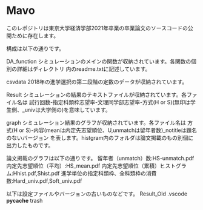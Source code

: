 # Mavo
このレポジトリは東京大学経済学部2021年卒業の卒業論文のソースコードの公開ために存在します。
 
構成は以下の通りです。


DA_function
シミュレーションのメインの関数が収納されています。各関数の個別の詳細はディレクトリ 内のreadme.txtに記述しています。

csvdata
2018年の進学選択の第二段階の定数のデータが収納されています。

Result
シミュレーションの結果のテキストファイルが収納されています。各ファイル名は
試行回数-指定科類枠志望率-文理同学部志望率-方式(H or S)(無印は学生側、_univは大学側の)を意味しています。

graph
シミュレーション結果のグラフが収納されています。各ファイル名は
方式(H or S)-内容(meanは内定先志望順位、U,unmatchは留年者数)_notitleは題名のないバージョン
を表します。histgram内のフォルダは論文掲載のもの別個に出力したものです。

論文掲載のグラフは以下の通りです。
    留年者（unmatch）数:HS-unmatch.pdf
    内定先志望順位（平均）:HS_mean.pdf
    内定先志望順位（累積）ヒストグラム:Hhist.pdf,Shist.pdf
    進学単位の指定科類枠、全科類枠の消費数:Hard_univ.pdf,Soft_univ.pdf

以下は設定ファイルやバージョンの古いものなどです。
    Result_Old
    .vscode
    __pycache__
    trash

